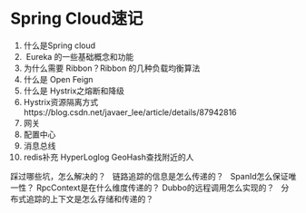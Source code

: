# Spring Cloud速记
1. 什么是Spring cloud
2.  Eureka 的一些基础概念和功能
3. 为什么需要 Ribbon？Ribbon 的几种负载均衡算法
4. 什么是 Open Feign
5. 什么是 Hystrix之熔断和降级
6. Hystrix资源隔离方式https://blog.csdn.net/javaer\_lee/article/details/87942816
7. 网关
8. 配置中心
9. 消息总线
10. redis补充 HyperLoglog GeoHash查找附近的人

踩过哪些坑，怎么解决的？
 
链路追踪的信息是怎么传递的？
 
SpanId怎么保证唯一性？
RpcContext是在什么维度传递的？
Dubbo的远程调用怎么实现的？
 
分布式追踪的上下文是怎么存储和传递的？
